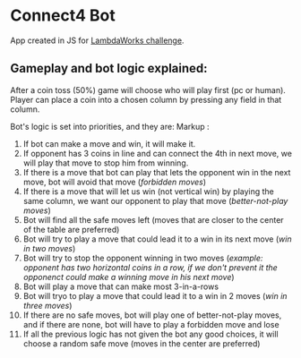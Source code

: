 
# Connect4 Bot

App created in JS for [LambdaWorks challenge](https://lambdaworks.io/challenge).

## Gameplay and bot logic explained:
After a coin toss (50%) game will choose who will play first (pc or human).
Player can place a coin into a chosen column by pressing any field in that column.

Bot's logic is set into priorities, and they are:
Markup : 
1. If bot can make a move and win, it will make it.
2. If opponent has 3 coins in line and can connect the 4th in next move, we will play that move to stop him from winning.
3. If there is a move that bot can play that lets the opponent win in the next move, bot will avoid that move (*forbidden moves*)
4. If there is a move that will let us win (not vertical win) by playing the same column, we want our opponent to play that move (*better-not-play moves*)
5. Bot will find all the safe moves left (moves that are closer to the center of the table are preferred)
6. Bot will try to play a move that could lead it to a win in its next move (*win in two moves*)
7. Bot will try to stop the opponent winning in two moves (*example: opponent has two horizontal coins in a row, if we don't prevent it the opponenct could make a winning move in his next move*)
8. Bot will play a move that can make most 3-in-a-rows
9. Bot will tryo to play a move that could lead it to a win in 2 moves (*win in three moves*)
10. If there are no safe moves, bot will play one of better-not-play moves, and if there are none, bot will have to play a forbidden move and lose
11. If all the previous logic has not given the bot any good choices, it will choose a random safe move (moves in the center are preferred)
